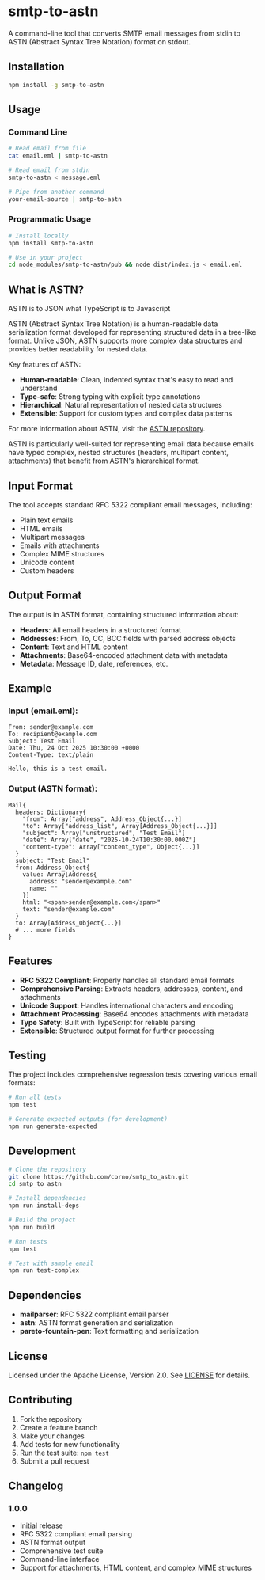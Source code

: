 # smtp-to-astn

A command-line tool that converts SMTP email messages from stdin to ASTN (Abstract Syntax Tree Notation) format on stdout.

## Installation

```bash
npm install -g smtp-to-astn
```

## Usage

### Command Line

```bash
# Read email from file
cat email.eml | smtp-to-astn

# Read email from stdin
smtp-to-astn < message.eml

# Pipe from another command
your-email-source | smtp-to-astn
```

### Programmatic Usage

```bash
# Install locally
npm install smtp-to-astn

# Use in your project
cd node_modules/smtp-to-astn/pub && node dist/index.js < email.eml
```

## What is ASTN?

ASTN is to JSON what TypeScript is to Javascript

ASTN (Abstract Syntax Tree Notation) is a human-readable data serialization format developed for representing structured data in a tree-like format. Unlike JSON, ASTN supports more complex data structures and provides better readability for nested data.

Key features of ASTN:
- **Human-readable**: Clean, indented syntax that's easy to read and understand
- **Type-safe**: Strong typing with explicit type annotations
- **Hierarchical**: Natural representation of nested data structures
- **Extensible**: Support for custom types and complex data patterns

For more information about ASTN, visit the [ASTN repository](https://github.com/corno/astn).

ASTN is particularly well-suited for representing email data because emails have typed complex, nested structures (headers, multipart content, attachments) that benefit from ASTN's hierarchical format.

## Input Format

The tool accepts standard RFC 5322 compliant email messages, including:

- Plain text emails
- HTML emails
- Multipart messages
- Emails with attachments
- Complex MIME structures
- Unicode content
- Custom headers

## Output Format

The output is in ASTN format, containing structured information about:

- **Headers**: All email headers in a structured format
- **Addresses**: From, To, CC, BCC fields with parsed address objects
- **Content**: Text and HTML content
- **Attachments**: Base64-encoded attachment data with metadata
- **Metadata**: Message ID, date, references, etc.

## Example

### Input (email.eml):
```
From: sender@example.com
To: recipient@example.com
Subject: Test Email
Date: Thu, 24 Oct 2025 10:30:00 +0000
Content-Type: text/plain

Hello, this is a test email.
```

### Output (ASTN format):
```
Mail{
  headers: Dictionary{
    "from": Array["address", Address_Object{...}]
    "to": Array["address_list", Array[Address_Object{...}]]
    "subject": Array["unstructured", "Test Email"]
    "date": Array["date", "2025-10-24T10:30:00.000Z"]
    "content-type": Array["content_type", Object{...}]
  }
  subject: "Test Email"
  from: Address_Object{
    value: Array[Address{
      address: "sender@example.com"
      name: ""
    }]
    html: "<span>sender@example.com</span>"
    text: "sender@example.com"
  }
  to: Array[Address_Object{...}]
  # ... more fields
}
```

## Features

- **RFC 5322 Compliant**: Properly handles all standard email formats
- **Comprehensive Parsing**: Extracts headers, addresses, content, and attachments
- **Unicode Support**: Handles international characters and encoding
- **Attachment Processing**: Base64 encodes attachments with metadata
- **Type Safety**: Built with TypeScript for reliable parsing
- **Extensible**: Structured output format for further processing

## Testing

The project includes comprehensive regression tests covering various email formats:

```bash
# Run all tests
npm test

# Generate expected outputs (for development)
npm run generate-expected
```

## Development

```bash
# Clone the repository
git clone https://github.com/corno/smtp_to_astn.git
cd smtp_to_astn

# Install dependencies
npm run install-deps

# Build the project
npm run build

# Run tests
npm test

# Test with sample email
npm run test-complex
```

## Dependencies

- **mailparser**: RFC 5322 compliant email parser
- **astn**: ASTN format generation and serialization
- **pareto-fountain-pen**: Text formatting and serialization

## License

Licensed under the Apache License, Version 2.0. See [LICENSE](LICENSE) for details.

## Contributing

1. Fork the repository
2. Create a feature branch
3. Make your changes
4. Add tests for new functionality
5. Run the test suite: `npm test`
6. Submit a pull request

## Changelog

### 1.0.0
- Initial release
- RFC 5322 compliant email parsing
- ASTN format output
- Comprehensive test suite
- Command-line interface
- Support for attachments, HTML content, and complex MIME structures